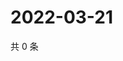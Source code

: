 # 2022-03-21

共 0 条

<!-- BEGIN WEIBO -->
<!-- 最后更新时间 Mon Mar 21 2022 04:14:36 GMT+0800 (China Standard Time) -->

<!-- END WEIBO -->
